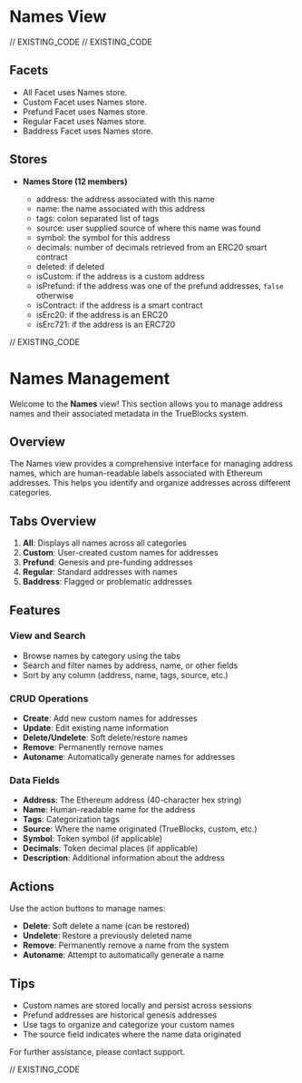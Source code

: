 <!--
Copyright 2016, 2026 The Authors. All rights reserved.
Use of this source code is governed by a license that can
be found in the LICENSE file.

Parts of this file were auto generated. Edit only those parts of
the code inside of 'EXISTING_CODE' tags.
-->
# Names View

// EXISTING_CODE
// EXISTING_CODE

## Facets

- All Facet uses Names store.
- Custom Facet uses Names store.
- Prefund Facet uses Names store.
- Regular Facet uses Names store.
- Baddress Facet uses Names store.

## Stores

- **Names Store (12 members)**

  - address: the address associated with this name
  - name: the name associated with this address
  - tags: colon separated list of tags
  - source: user supplied source of where this name was found
  - symbol: the symbol for this address
  - decimals: number of decimals retrieved from an ERC20 smart contract
  - deleted: if deleted
  - isCustom: if the address is a custom address
  - isPrefund: if the address was one of the prefund addresses, `false` otherwise
  - isContract: if the address is a smart contract
  - isErc20: if the address is an ERC20
  - isErc721: if the address is an ERC720

// EXISTING_CODE
# Names Management

Welcome to the **Names** view! This section allows you to manage address names and their associated metadata in the TrueBlocks system.

## Overview

The Names view provides a comprehensive interface for managing address names, which are human-readable labels associated with Ethereum addresses. This helps you identify and organize addresses across different categories.

## Tabs Overview

1. **All**: Displays all names across all categories
2. **Custom**: User-created custom names for addresses
3. **Prefund**: Genesis and pre-funding addresses
4. **Regular**: Standard addresses with names
5. **Baddress**: Flagged or problematic addresses

## Features

### View and Search

- Browse names by category using the tabs
- Search and filter names by address, name, or other fields
- Sort by any column (address, name, tags, source, etc.)

### CRUD Operations

- **Create**: Add new custom names for addresses
- **Update**: Edit existing name information
- **Delete/Undelete**: Soft delete/restore names
- **Remove**: Permanently remove names
- **Autoname**: Automatically generate names for addresses

### Data Fields

- **Address**: The Ethereum address (40-character hex string)
- **Name**: Human-readable name for the address
- **Tags**: Categorization tags
- **Source**: Where the name originated (TrueBlocks, custom, etc.)
- **Symbol**: Token symbol (if applicable)
- **Decimals**: Token decimal places (if applicable)
- **Description**: Additional information about the address

## Actions

Use the action buttons to manage names:

- **Delete**: Soft delete a name (can be restored)
- **Undelete**: Restore a previously deleted name
- **Remove**: Permanently remove a name from the system
- **Autoname**: Attempt to automatically generate a name

## Tips

- Custom names are stored locally and persist across sessions
- Prefund addresses are historical genesis addresses
- Use tags to organize and categorize your custom names
- The source field indicates where the name data originated

For further assistance, please contact support.

// EXISTING_CODE
